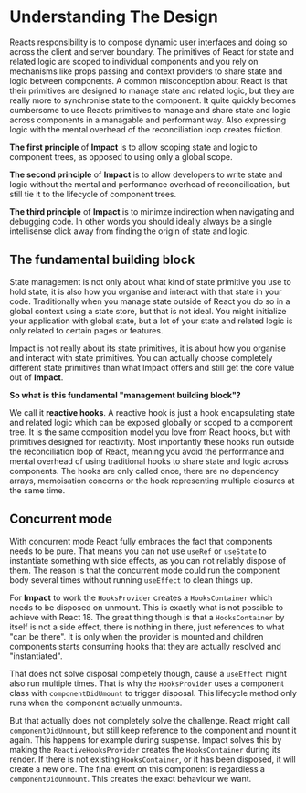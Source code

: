 # Understanding The Design

Reacts responsibility is to compose dynamic user interfaces and doing so across the client and server boundary. The primitives of React for state and related logic are scoped to individual components and you rely on mechanisms like props passing and context providers to share state and logic between components. A common misconception about React is that their primitives are designed to manage state and related logic, but they are really more to synchronise state to the component. It quite quickly becomes cumbersome to use Reacts primitives to manage and share state and logic across components in a managable and performant way. Also expressing logic with the mental overhead of the reconciliation loop creates friction.

**The first principle** of **Impact** is to allow scoping state and logic to component trees, as opposed to using only a global scope.

**The second principle** of **Impact** is to allow developers to write state and logic without the mental and performance overhead of reconcilication, but still tie it to the lifecycle of component trees.

**The third principle** of **Impact** is to minimze indirection when navigating and debugging code. In other words you should ideally always be a single intellisense click away from finding the origin of state and logic.

## The fundamental building block

State management is not only about what kind of state primitive you use to hold state, it is also how you organise and interact with that state in your code. Traditionally when you manage state outside of React you do so in a global context using a state store, but that is not ideal. You might initialize your application with global state, but a lot of your state and related logic is only related to certain pages or features.

Impact is not really about its state primitives, it is about how you organise and interact with state primitives. You can actually choose completely different state primitives than what Impact offers and still get the core value out of **Impact**.

**So what is this fundamental "management building block"?**

We call it **reactive hooks**. A reactive hook is just a hook encapsulating state and related logic which can be exposed globally or scoped to a component tree. It is the same composition model you love from React hooks, but with primitives designed for reactivity. Most importantly these hooks run outside the reconciliation loop of React, meaning you avoid the performance and mental overhead of using traditional hooks to share state and logic across components. The hooks are only called once, there are no dependency arrays, memoisation concerns or the hook representing multiple closures at the same time.

## Concurrent mode

With concurrent mode React fully embraces the fact that components needs to be pure. That means you can not use `useRef` or `useState` to instantiate something with side effects, as you can not reliably dispose of them. The reason is that the concurrent mode could run the component body several times without running `useEffect` to clean things up.

For **Impact** to work the `HooksProvider` creates a `HooksContainer` which needs to be disposed on unmount. This is exactly what is not possible to achieve with React 18. The great thing though is that a `HooksContainer` by itself is not a side effect, there is nothing in there, just references to what "can be there". It is only when the provider is mounted and children components starts consuming hooks that they are actually resolved and "instantiated".

That does not solve disposal completely though, cause a `useEffect` might also run multiple times. That is why the `HooksProvider` uses a component class with `componentDidUmount` to trigger disposal. This lifecycle method only runs when the component actually unmounts.

But that actually does not completely solve the challenge. React might call `componentDidUnmount`, but still keep reference to the component and mount it again. This happens for example during suspense. Impact solves this by making the `ReactiveHooksProvider` creates the `HooksContainer` during its render. If there is not existing `HooksContainer`, or it has been disposed, it will create a new one. The final event on this component is regardless a `componentDidUnmount`. This creates the exact behaviour we want.

